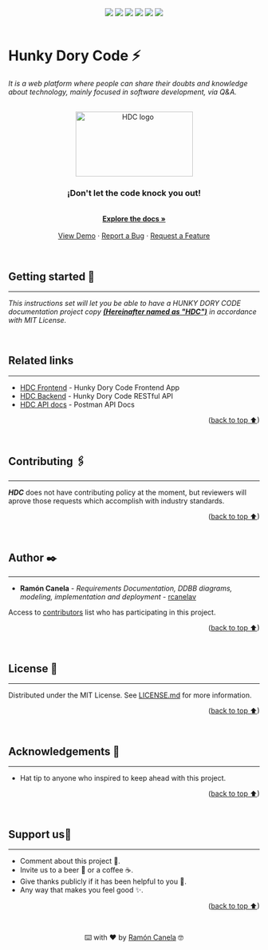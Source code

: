<div id="top"></div>
<div align="center">
    <img src="https://img.shields.io/github/issues/rcanelav/Hunky-Dory-Code-Docs" />
    <img src="https://img.shields.io/github/forks/rcanelav/Hunky-Dory-Code-Docs" />
    <img src="https://img.shields.io/github/stars/rcanelav/Hunky-Dory-Code-Docs" />
    <img src="https://img.shields.io/github/license/rcanelav/Hunky-Dory-Code-Docs" />
    <img src="https://img.shields.io/github/commit-activity/m/rcanelav/Hunky-Dory-Code-Docs" />
    <img src="https://img.shields.io/twitter/url?url=https%3A%2F%2Fgithub.com%2Frcanelav%2FHunky-Dory-Code-Docs" />
</div>

</br>

# Hunky Dory Code ⚡

_It is a web platform where people can share their doubts and knowledge about technology, mainly focused in software development, via Q&A._

<br />

<div align="center">
  <a href="https://github.com/rcanelav/Hunky-Dory-Code-Docs/">
    <img src="https://res.cloudinary.com/rayci/image/upload/v1646335388/logo_rmhaes.png" alt="HDC logo" width="235" height="130">
  </a>

  <h3 align="center">¡Don't let the code knock you out!</h3>

  <p align="center">
    <br />
    <a href="https://github.com/rcanelav/Hunky-Dory-Code-Docs"><strong>Explore the docs »</strong></a>
    <br />
    <br />
    <a href="https://rcanelav.github.io/Hunky-Dory-Code-Docs/">View Demo</a>
    ·
    <a href="https://github.com/rcanelav/Hunky-Dory-Code-Docs/issues">Report a Bug</a>
    ·
    <a href="https://github.com/rcanelav/Hunky-Dory-Code-Docs/issues">Request a Feature</a>
  </p>
</div>
<br />

## Getting started 🚀
---

_This instructions set will let you be able to have a HUNKY DORY CODE documentation project copy ***<u>(Hereinafter named as "HDC")</u>*** in accordance with MIT License._

</br>

## Related links
---
* [HDC Frontend](https://github.com/rcanelav/Hunky-Dory-Code-Frontend) - Hunky Dory Code Frontend App
* [HDC Backend](https://github.com/rcanelav/Hunky-Dory-Code-Backend) - Hunky Dory Code RESTful API
* [HDC API docs](https://documenter.getpostman.com/view/11049007/UVRGEPag) - Postman API Docs
<p align="right">(<a href="#top">back to top ⬆</a>)</p>
</br>

## Contributing 🖇️
---

***HDC*** does not have contributing policy at the moment, but reviewers will aprove those requests which accomplish with industry standards.
<p align="right">(<a href="#top">back to top ⬆</a>)</p>
</br>

## Author ✒️
---

* **Ramón Canela** - *Requirements Documentation, DDBB diagrams, modeling, implementation and deployment* - [rcanelav](https://github.com/rcanelav)


Access to [contributors](https://github.com/rcanelav/Hunky-Dory-Code-Docs/graphs/contributors) list who has participating in this project.
<p align="right">(<a href="#top">back to top ⬆</a>)</p>
</br>

## License 📄
---

Distributed under the MIT License. See [LICENSE.md](LICENSE.md) for more information.
<p align="right">(<a href="#top">back to top ⬆</a>)</p>
</br>

## Acknowledgements 💖
---
* Hat tip to anyone who inspired to keep ahead with this project.
<p align="right">(<a href="#top">back to top ⬆</a>)</p>
</br>

## Support us🎁
---

* Comment about this project 📢.
* Invite us to a beer 🍺 or a coffee ☕. 
* Give thanks publicly if it has been helpful to you 📱.
* Any way that makes you feel good ✨.
<p align="right">(<a href="#top">back to top ⬆</a>)</p>
</br>

<p align="center">⌨️ with ❤️ by <a href="https://linkedin.com/in/rcanelav">Ramón Canela</a> 🤓</p>
